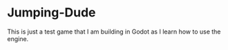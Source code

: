 # Jumping-Dude
This is just a test game that I am building in Godot as I learn how to use the engine.
